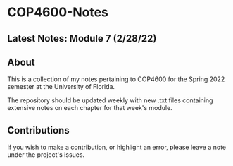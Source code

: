 # COP4600-Notes

## Latest Notes: Module 7 (2/28/22)

## About
This is a collection of my notes pertaining to COP4600 for the Spring 2022 semester at the University of Florida.

The repository should be updated weekly with new .txt files containing extensive notes on each chapter for that week's module.

## Contributions
If you wish to make a contribution, or highlight an error, please leave a note under the project's issues.
